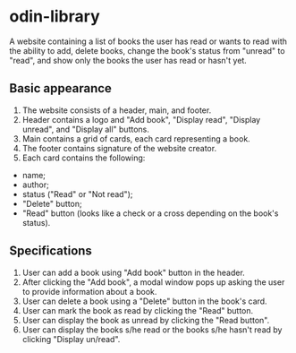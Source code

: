 # odin-library

A website containing a list of books the user has read or wants to read with the ability to add, delete books, change the book's status from "unread" to "read", and show only the books the user has read or hasn't yet.

## Basic appearance

1. The website consists of a header, main, and footer.
2. Header contains a logo and "Add book", "Display read", "Display unread", and "Display all" buttons.
3. Main contains a grid of cards, each card representing a book.
4. The footer contains signature of the website creator.
5. Each card contains the following:
- name;
- author;
- status ("Read" or "Not read");
- "Delete" button;
- "Read" button (looks like a check or a cross depending on the book's status).

## Specifications

1. User can add a book using "Add book" button in the header.
2. After clicking the "Add book", a modal window pops up asking the user to provide information about a book.
3. User can delete a book using a "Delete" button in the book's card.
4. User can mark the book as read by clicking the "Read" button.
5. User can display the book as unread by clicking the "Read button".
6. User can display the books s/he read or the books s/he hasn't read by clicking "Display un/read".